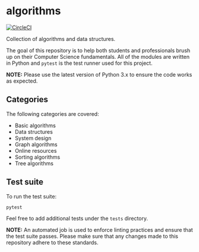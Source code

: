 # algorithms

[![CircleCI](https://circleci.com/gh/huangsam/algorithms.svg?style=svg)](https://circleci.com/gh/huangsam/algorithms)

Collection of algorithms and data structures.

The goal of this repository is to help both students and professionals brush up on their Computer Science fundamentals. All of the modules are written in Python and `pytest` is the test runner used for this project.

**NOTE:** Please use the latest version of Python 3.x to ensure the code works as expected.  
## Categories

The following categories are covered:

- Basic algorithms
- Data structures
- System design
- Graph algorithms
- Online resources
- Sorting algorithms
- Tree algorithms

## Test suite

To run the test suite:

    pytest

Feel free to add additional tests under the `tests` directory.

**NOTE:** An automated job is used to enforce linting practices and ensure that the test suite passes. Please make sure that any changes made to this repository adhere to these standards.
